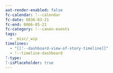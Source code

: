 ```yaml
---
aat-render-enabled: false
fc-calendar: ᛏ--calendar
fc-date: 0836-03-21
fc-end: 0866-05-21
fc-category: ᛏ--canon-events
tags:
  - _misc/_wip
timelines:
  - "[[ᛏ--dashboard-view-of-story-timeline]]"
  - ᛏ--timeline-dashboard
ᛏ-type:
ᛏ-isPlaceholder: true
---
```

